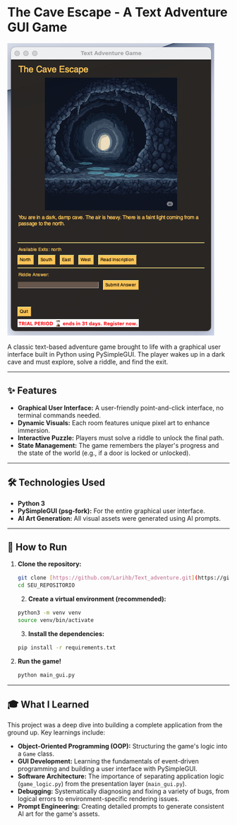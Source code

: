 # The Cave Escape - A Text Adventure GUI Game

![Screenshot of the Game](images/screenshot.png)

A classic text-based adventure game brought to life with a graphical user interface built in Python using PySimpleGUI. The player wakes up in a dark cave and must explore, solve a riddle, and find the exit.

---

## ✨ Features

* **Graphical User Interface:** A user-friendly point-and-click interface, no terminal commands needed.
* **Dynamic Visuals:** Each room features unique pixel art to enhance immersion.
* **Interactive Puzzle:** Players must solve a riddle to unlock the final path.
* **State Management:** The game remembers the player's progress and the state of the world (e.g., if a door is locked or unlocked).

---

## 🛠️ Technologies Used

* **Python 3**
* **PySimpleGUI (psg-fork):** For the entire graphical user interface.
* **AI Art Generation:** All visual assets were generated using AI prompts.

---

## 🚀 How to Run

1.  **Clone the repository:**
    ```sh
    git clone [https://github.com/Larihb/Text_adventure.git](https://github.com/Larihb/Text_adventure.git)
    cd SEU_REPOSITORIO
    ```
    2.  **Create a virtual environment (recommended):**
    ```sh
    python3 -m venv venv
    source venv/bin/activate
    ```
    3.  **Install the dependencies:**
    ```sh
    pip install -r requirements.txt
    ```

4.  **Run the game!**
    ```sh
    python main_gui.py
    ```

---

## 🎓 What I Learned

This project was a deep dive into building a complete application from the ground up. Key learnings include:

* **Object-Oriented Programming (OOP):** Structuring the game's logic into a `Game` class.
* **GUI Development:** Learning the fundamentals of event-driven programming and building a user interface with PySimpleGUI.
* **Software Architecture:** The importance of separating application logic (`game_logic.py`) from the presentation layer (`main_gui.py`).
* **Debugging:** Systematically diagnosing and fixing a variety of bugs, from logical errors to environment-specific rendering issues.
* **Prompt Engineering:** Creating detailed prompts to generate consistent AI art for the game's assets.